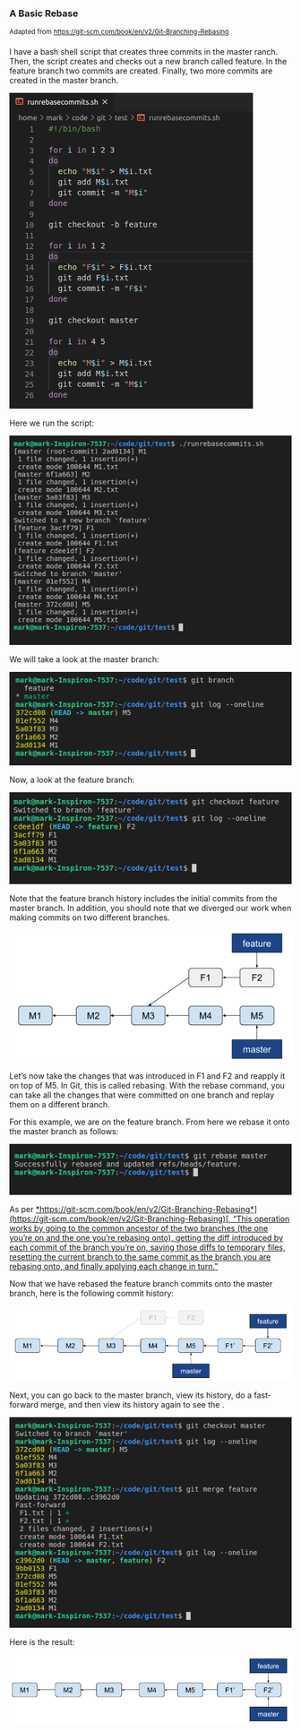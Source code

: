 ### **A Basic Rebase**

<sup>Adapted from https://git-scm.com/book/en/v2/Git-Branching-Rebasing</sup>

I have a bash shell script that creates three commits in the master
ranch. Then, the script creates and checks out a new branch called
feature. In the feature branch two commits are created. Finally, two
more commits are created in the master branch.

![](.//rebase_images/image1.png)

Here we run the script:

![](.//rebase_images/image2.png)

We will take a look at the master branch:

![](.//rebase_images/image3.png)

Now, a look at the feature branch:

![](.//rebase_images/image4.png)

Note that the feature branch history includes the initial commits from
the master branch. In addition, you should note that we diverged our
work when making commits on two different branches.

![](.//rebase_images/image5.png)

Let’s now take the changes that was introduced in F1 and F2 and reapply
it on top of M5. In Git, this is called rebasing. With the rebase
command, you can take all the changes that were committed on one branch
and replay them on a different branch.

For this example, we are on the feature branch. From here we rebase it
onto the master branch as follows:

![](.//rebase_images/image6.png)

As per
[*https://git-scm.com/book/en/v2/Git-Branching-Rebasing*](https://git-scm.com/book/en/v2/Git-Branching-Rebasing)[,
“This operation works by going to the common ancestor of the two
branches (the one you’re on and the one you’re rebasing onto), getting
the diff introduced by each commit of the branch you’re on, saving those
diffs to temporary files, resetting the current branch to the same
commit as the branch you are rebasing onto, and finally applying each
change in turn.”]()

Now that we have rebased the feature branch commits onto the master
branch, here is the following commit history:

![](.//rebase_images/image7.png)

Next, you can go back to the master branch, view its history, do a
fast-forward merge, and then view its history again to see the .

![](.//rebase_images/image8.png)

Here is the result:

![](.//rebase_images/image9.png)
